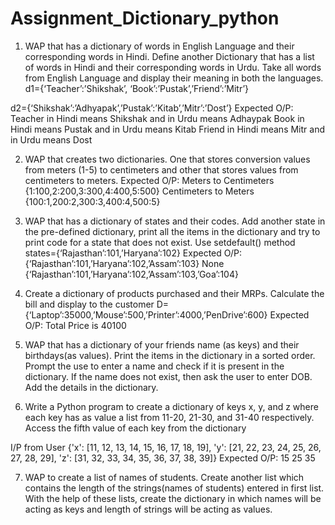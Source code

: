 # Assignment_Dictionary_python



1. WAP that has a dictionary of words in English Language and their corresponding words
in Hindi. Define another Dictionary that has a list of words in Hindi and their
corresponding words in Urdu. Take all words from English Language and display their
meaning in both the languages.
d1={‘Teacher’:’Shikshak’, ‘Book’:’Pustak’,’Friend’:’Mitr’}

d2={‘Shikshak’:’Adhyapak’,’Pustak’:’Kitab’,’Mitr’:’Dost’}
Expected O/P:
Teacher in Hindi means Shikshak and in Urdu means Adhaypak
Book in Hindi means Pustak and in Urdu means Kitab
Friend in Hindi means Mitr and in Urdu means Dost


2. WAP that creates two dictionaries. One that stores conversion values from meters (1-5) to
centimeters and other that stores values from centimeters to meters.
Expected O/P:
Meters to Centimeters
{1:100,2:200,3:300,4:400,5:500}
Centimeters to Meters
{100:1,200:2,300:3,400:4,500:5}


3. WAP that has a dictionary of states and their codes. Add another state in the pre-defined
dictionary, print all the items in the dictionary and try to print code for a state that does
not exist. Use setdefault() method
states={‘Rajasthan’:101,’Haryana’:102}
Expected O/P:
{‘Rajasthan’:101,’Haryana’:102,’Assam’:103}
None
{‘Rajasthan’:101,’Haryana’:102,’Assam’:103,’Goa’:104}


4. Create a dictionary of products purchased and their MRPs. Calculate the bill and display
to the customer
D={‘Laptop’:35000,’Mouse’:500,’Printer’:4000,’PenDrive’:600}
Expected O/P:
Total Price is 40100


5. WAP that has a dictionary of your friends name (as keys) and their birthdays(as values).
Print the items in the dictionary in a sorted order. Prompt the use to enter a name and
check if it is present in the dictionary. If the name does not exist, then ask the user to
enter DOB. Add the details in the dictionary.


6. Write a Python program to create a dictionary of keys x, y, and z where each key has as
value a list from 11-20, 21-30, and 31-40 respectively. Access the fifth value of each key
from the dictionary

I/P from User
{&#39;x&#39;: [11, 12, 13, 14, 15, 16, 17, 18, 19],
&#39;y&#39;: [21, 22, 23, 24, 25, 26, 27, 28, 29],
&#39;z&#39;: [31, 32, 33, 34, 35, 36, 37, 38, 39]}
Expected O/P:
15
25
35


7. WAP to create a list of names of students. Create another list which contains the length of
the strings(names of students) entered in first list. With the help of these lists, create the
dictionary in which names will be acting as keys and length of strings will be acting as
values.
